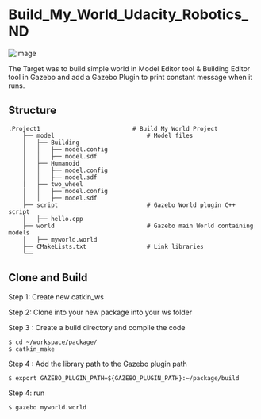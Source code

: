 # Build_My_World_Udacity_Robotics_ND

![image](https://user-images.githubusercontent.com/18179768/156837970-6ba5d786-988d-4fcb-a590-aa59ca3af81f.png)

The Target was to build simple world in Model Editor tool & Building Editor tool in Gazebo and add a Gazebo Plugin to print constant message when it runs.
## Structure
```
.Project1                          # Build My World Project 
    ├── model                          # Model files 
    │   ├── Building
    │   │   ├── model.config
    │   │   ├── model.sdf
    │   ├── Humanoid
    │   │   ├── model.config
    │   │   ├── model.sdf
    |   ├── two_wheel
    │   │   ├── model.config
    │   │   ├── model.sdf
    ├── script                         # Gazebo World plugin C++ script      
    │   ├── hello.cpp
    ├── world                          # Gazebo main World containing models 
    │   ├── myworld.world
    ├── CMakeLists.txt                 # Link libraries 
    └──                              
```
## Clone and Build
Step 1: Create new catkin_ws

Step 2: Clone into your new package into your ws folder

Step 3 : Create a build directory and compile the code
```
$ cd ~/workspace/package/
$ catkin_make
```
Step 4 : Add the library path to the Gazebo plugin path
```
$ export GAZEBO_PLUGIN_PATH=${GAZEBO_PLUGIN_PATH}:~/package/build
```
Step 4: run 
```
$ gazebo myworld.world
```
